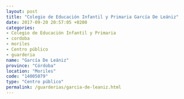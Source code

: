 ```yaml
---
layout: post
title: "Colegio de Educación Infantil y Primaria García De Leániz"
date: 2017-09-20 20:57:05 +0200
categories:
- Colegio de Educación Infantil y Primaria
- cordoba
- moriles
- Centro público
- guarderia
name: "García De Leániz"
province: "Córdoba"
location: "Moriles"
code: "14005079"
type: "Centro público"
permalink: /guarderias/garcia-de-leaniz.html
---
```

